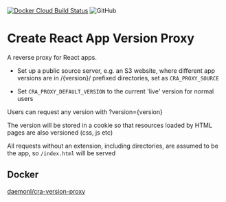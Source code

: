 [![Docker Cloud Build Status](https://img.shields.io/docker/cloud/build/daemonl/cra-version-proxy)](https://hub.docker.com/r/daemonl/cra-version-proxy)
![GitHub](https://img.shields.io/github/license/daemonl/cra-version-proxy.go)

Create React App Version Proxy
==============================

A reverse proxy for React apps.

- Set up a public source server, e.g. an S3 website, where different app
  versions are in /{version}/ prefixed directories, set as `CRA_PROXY_SOURCE`

- Set `CRA_PROXY_DEFAULT_VERSION` to the current 'live' version for normal users

Users can request any version with ?version={version}

The version will be stored in a cookie so that resources loaded by HTML pages
are also versioned (css, js etc)

All requests without an extension, including directories, are assumed to be the
app, so `/index.html` will be served

Docker
------

[daemonl/cra-version-proxy](https://hub.docker.com/r/daemonl/cra-version-proxy)





